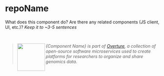 # repoName

What does this component do? Are there any related components (JS client, UI, etc.)? _Keep it to ~3-5 sentences_

</br>

> <div>
> <img align="left" src="ov-logo.png" height="90"/>
> </div>
>
> _{Component Name} is part of [Overture](https://www.overture.bio/), a collection of open-source software microservices used to create platforms for researchers to organize and share genomics data._

